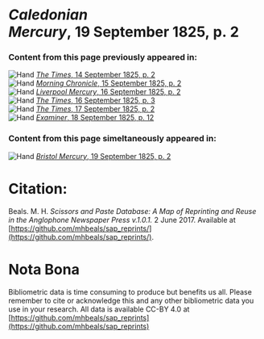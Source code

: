 # *Caledonian Mercury*, 19 September 1825, p. 2  
  
### Content from this page previously appeared in:  
![Hand](http://scissorsandpaste.net/wp-content/uploads/2017/06/smallhandpointer.png) [*The Times*, 14 September 1825, p. 2](https://mhbeals.github.io/sap_html/The-Times/The-Times-14-September-1825-p-2)  
![Hand](http://scissorsandpaste.net/wp-content/uploads/2017/06/smallhandpointer.png) [*Morning Chronicle*, 15 September 1825, p. 2](https://mhbeals.github.io/sap_html/Morning-Chronicle/Morning-Chronicle-15-September-1825-p-2)  
![Hand](http://scissorsandpaste.net/wp-content/uploads/2017/06/smallhandpointer.png) [*Liverpool Mercury*, 16 September 1825, p. 2](https://mhbeals.github.io/sap_html/Liverpool-Mercury/Liverpool-Mercury-16-September-1825-p-2)  
![Hand](http://scissorsandpaste.net/wp-content/uploads/2017/06/smallhandpointer.png) [*The Times*, 16 September 1825, p. 3](https://mhbeals.github.io/sap_html/The-Times/The-Times-16-September-1825-p-3)  
![Hand](http://scissorsandpaste.net/wp-content/uploads/2017/06/smallhandpointer.png) [*The Times*, 17 September 1825, p. 2](https://mhbeals.github.io/sap_html/The-Times/The-Times-17-September-1825-p-2)  
![Hand](http://scissorsandpaste.net/wp-content/uploads/2017/06/smallhandpointer.png) [*Examiner*, 18 September 1825, p. 12](https://mhbeals.github.io/sap_html/Examiner/Examiner-18-September-1825-p-12)  
  
### Content from this page simeltaneously appeared in:  
![Hand](http://scissorsandpaste.net/wp-content/uploads/2017/06/smallhandpointer.png) [*Bristol Mercury*, 19 September 1825, p. 2](https://mhbeals.github.io/sap_html/Bristol-Mercury/Bristol-Mercury-19-September-1825-p-2)  


# Citation: 

Beals. M. H. *Scissors and Paste Database: A Map of Reprinting and Reuse in the Anglophone Newspaper Press v.1.0.1.* 2 June 2017. Available at [https://github.com/mhbeals/sap_reprints/](https://github.com/mhbeals/sap_reprints/). 

# Nota Bona

Bibliometric data is time consuming to produce but benefits us all. Please remember to cite or acknowledge this and any other bibliometric data you use in your research. All data is available CC-BY 4.0 at [https://github.com/mhbeals/sap_reprints](https://github.com/mhbeals/sap_reprints)
